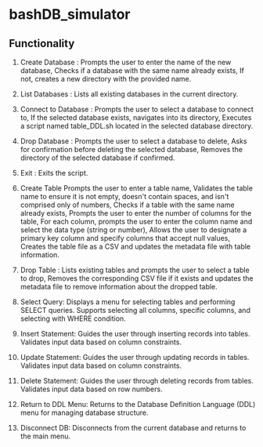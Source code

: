 # bashDB_simulator

## Functionality

1. Create Database :
    Prompts the user to enter the name of the new database, Checks if a database with the same name already exists, If not, creates a new directory with the provided name.

2. List Databases :
    Lists all existing databases in the current directory.

3. Connect to Database :
    Prompts the user to select a database to connect to, If the selected database exists, navigates into its directory, Executes a script named table_DDL.sh located in the selected database directory.

4. Drop Database :
    Prompts the user to select a database to delete, Asks for confirmation before deleting the selected database, Removes the directory of the selected database if confirmed.

5. Exit :
    Exits the script.

6. Create Table
    Prompts the user to enter a table name, Validates the table name to ensure it is not empty, doesn't contain spaces, and isn't comprised only of numbers, Checks if a table with the same name already exists, Prompts the user to enter the number of columns for the table, For each column, prompts the user to enter the column name and select the data type (string or number), Allows the user to designate a primary key column and specify columns that accept null values, Creates the table file as a CSV and updates the metadata file with table information.

6. Drop Table :
    Lists existing tables and prompts the user to select a table to drop, Removes the corresponding CSV file if it exists and updates the metadata file to remove information about the dropped table.

7. Select Query: 
    Displays a menu for selecting tables and performing SELECT queries. Supports selecting all columns, specific columns, and selecting with WHERE condition.

8. Insert Statement: 
    Guides the user through inserting records into tables. Validates input data based on column constraints.

9. Update Statement: 
    Guides the user through updating records in tables. Validates input data based on column constraints.
11. Delete Statement: 
    Guides the user through deleting records from tables. Validates input data based on row numbers.

12. Return to DDL Menu: 
    Returns to the Database Definition Language (DDL) menu for managing database structure.

13. Disconnect DB: 
    Disconnects from the current database and returns to the main menu.

